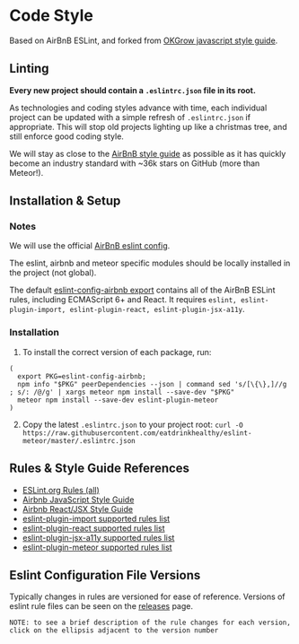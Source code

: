 # Code Style
Based on AirBnB ESLint, and forked from [OKGrow javascript style guide](https://github.com/okgrow/guides/tree/master/style-guide/code-style/javascript).

## Linting

**Every new project should contain a `.eslintrc.json` file in its root.**

As technologies and coding styles advance with time, each individual project can be updated with a simple refresh of `.eslintrc.json` if appropriate.  This will stop old projects lighting up like a christmas tree, and still enforce good coding style.

We will stay as close to the [AirBnB style guide](https://github.com/airbnb/javascript) as possible as it has quickly become an industry standard with ~36k stars on GitHub (more than Meteor!).

## Installation & Setup
### Notes
We will use the official [AirBnB eslint config](https://github.com/airbnb/javascript/tree/master/packages/eslint-config-airbnb).

The eslint, airbnb and meteor specific modules should be locally installed in the project (not global).

The default [eslint-config-airbnb export](https://github.com/airbnb/javascript/tree/master/packages/eslint-config-airbnb) contains all of the AirBnB ESLint rules, including ECMAScript 6+ and React. It requires `eslint, eslint-plugin-import, eslint-plugin-react, eslint-plugin-jsx-a11y`.

### Installation
1. To install the correct version of each package, run:
```
(
  export PKG=eslint-config-airbnb;
  npm info "$PKG" peerDependencies --json | command sed 's/[\{\},]//g ; s/: /@/g' | xargs meteor npm install --save-dev "$PKG"
  meteor npm install --save-dev eslint-plugin-meteor
)
```

2. Copy the latest `.eslintrc.json` to your project root:
`curl -O https://raw.githubusercontent.com/eatdrinkhealthy/eslint-meteor/master/.eslintrc.json`

## Rules & Style Guide References
* [ESLint.org Rules (all)](http://eslint.org/docs/rules/)
* [Airbnb JavaScript Style Guide](https://github.com/airbnb/javascript#airbnb-javascript-style-guide-)
* [Airbnb React/JSX Style Guide](https://github.com/airbnb/javascript/tree/master/react#airbnb-reactjsx-style-guide)
* [eslint-plugin-import supported rules list](https://github.com/benmosher/eslint-plugin-import#rules)
* [eslint-plugin-react supported rules list](https://github.com/yannickcr/eslint-plugin-react#list-of-supported-rules)
* [eslint-plugin-jsx-a11y supported rules list](https://github.com/evcohen/eslint-plugin-jsx-a11y#supported-rules)
* [eslint-plugin-meteor supported rules list](https://www.npmjs.com/package/eslint-plugin-meteor)
## Eslint Configuration File Versions
Typically changes in rules are versioned for ease of reference. Versions of eslint rule files can be seen on the [releases](https://github.com/eatdrinkhealthy/eslint-meteor/releases) page.

```
NOTE: to see a brief description of the rule changes for each version,
click on the ellipsis adjacent to the version number
```
